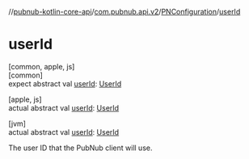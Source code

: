 //[pubnub-kotlin-core-api](../../../index.md)/[com.pubnub.api.v2](../index.md)/[PNConfiguration](index.md)/[userId](user-id.md)

# userId

[common, apple, js]\
[common]\
expect abstract val [userId](user-id.md): [UserId](../../com.pubnub.api/-user-id/index.md)

[apple, js]\
actual abstract val [userId](user-id.md): [UserId](../../com.pubnub.api/-user-id/index.md)

[jvm]\
actual abstract val [userId](user-id.md): [UserId](../../../../../pubnub-kotlin/pubnub-kotlin-core-api/pubnub-kotlin-core-api/com.pubnub.api/-user-id/index.md)

The user ID that the PubNub client will use.
